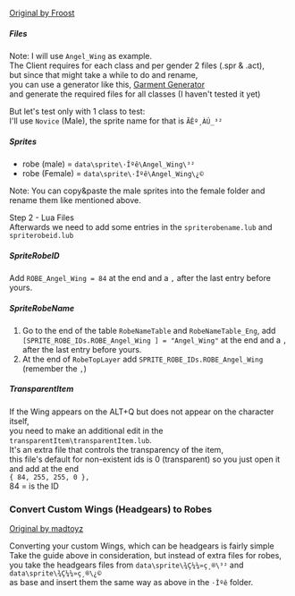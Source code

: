 [Original by  Froost](https://rathena.org/board/topic/128738-guide-robewings-installation-guide-2021/#comment-398328)

##### Files  
Note: I will use `Angel_Wing` as example.  
The Client requires for each class and per gender 2 files (.spr & .act),  
but since that might take a while to do and rename,  
you can use a generator like this, [Garment Generator](https://rathena.org/board/files/file/3585-saders-garment-files-generator/)  
and generate the required files for all classes (I haven't tested it yet)

But let's test only with 1 class to test:  
I'll use `Novice` (Male), the sprite name for that is `ÃÊº¸ÀÚ_³²`  
##### Sprites
 
- robe (male) = `data\sprite\·Îºê\Angel_Wing\³²`
- robe (Female) = `data\sprite\·Îºê\Angel_Wing\¿©`

Note: You can copy&paste the male sprites into the female folder and rename them like mentioned above.

Step 2 - Lua Files  
Afterwards we need to add some entries in the `spriterobename.lub` and `spriterobeid.lub`

##### SpriteRobeID
Add `ROBE_Angel_Wing = 84` at the end and a `,` after the last entry before yours.  

##### SpriteRobeName
1. Go to the end of the table `RobeNameTable` and `RobeNameTable_Eng`, add `[SPRITE_ROBE_IDs.ROBE_Angel_Wing ] = "Angel_Wing"` at the end and a `,` after the last entry before yours.
2. At the end of `RobeTopLayer` add `SPRITE_ROBE_IDs.ROBE_Angel_Wing` (remember the `,`)

##### TransparentItem  
If the Wing appears on the ALT+Q but does not appear on the character itself,  
you need to make an additional edit in the `transparentItem\transparentItem.lub`.  
It's an extra file that controls the transparency of the item,  
this file's default for non-existent ids is 0 (transparent) so you just open it and add at the end  
`{ 84, 255, 255, 0 },`  
84 = is the ID

### Convert Custom Wings (Headgears) to Robes
[Original by madtoyz](https://rathena.org/board/topic/72734-guide-custom-wings-at-robe-place/#comment-148019)

Converting your custom Wings, which can be headgears is fairly simple  
Take the guide above in consideration, but instead of extra files for robes,  
you take the headgears files from `data\sprite\¾Ç¼¼»ç¸®\³²` and `data\sprite\¾Ç¼¼»ç¸®\¿©`  
as base and insert them the same way as above in the `·Îºê` folder.